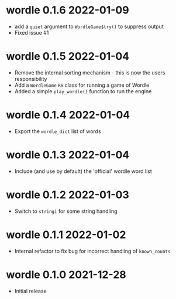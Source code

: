 
# wordle 0.1.6  2022-01-09

* add a `quiet` argument to `WordleGame$try()` to suppress output
* Fixed issue #1

# wordle 0.1.5  2022-01-04

* Remove the internal sorting mechanism - this is now the users responsibility
* Add a `WordleGame` `R6` class for running a game of Wordle
* Added a simple `play_wordle()` function to run the engine


# wordle 0.1.4  2022-01-04

* Export the `wordle_dict` list of words

# wordle 0.1.3  2022-01-04

* Include (and use by default) the 'official' wordle word list

# wordle 0.1.2  2022-01-03

* Switch to `stringi` for some string handling

# wordle 0.1.1  2022-01-02

* Internal refactor to fix bug for incorrect handling of `known_counts`

# wordle 0.1.0   2021-12-28

* Initial release

